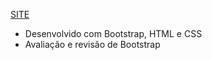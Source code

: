 [SITE](https://gferri-projects.github.io/Yoga-IW-II/)

- Desenvolvido com Bootstrap, HTML  e CSS
- Avaliação e revisão de Bootstrap
